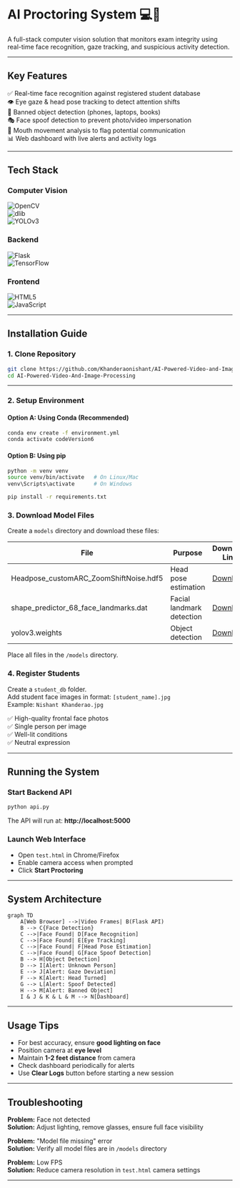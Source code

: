 # AI Proctoring System :computer::eyes:

A full-stack computer vision solution that monitors exam integrity using real-time face recognition, gaze tracking, and suspicious activity detection.

---

## Key Features

✅ Real-time face recognition against registered student database  
👁️ Eye gaze & head pose tracking to detect attention shifts  
📱 Banned object detection (phones, laptops, books)  
🎭 Face spoof detection to prevent photo/video impersonation  
👄 Mouth movement analysis to flag potential communication  
📊 Web dashboard with live alerts and activity logs  

---

## Tech Stack

### Computer Vision  
![OpenCV](https://img.shields.io/badge/OpenCV-5.3%252B-green)  
![dlib](https://img.shields.io/badge/dlib-68%2520landmark%2520model-blue)  
![YOLOv3](https://img.shields.io/badge/YOLOv3-Real%25E2%2580%2590time%2520detection-red)  

### Backend  
![Flask](https://img.shields.io/badge/Flask-API%2520server-9cf)  
![TensorFlow](https://img.shields.io/badge/TensorFlow-Headpose%2520model-orange)  

### Frontend  
![HTML5](https://img.shields.io/badge/HTML5-Camera%2520access-orange)  
![JavaScript](https://img.shields.io/badge/JavaScript-Realtime%2520dashboard-yellow)  

---

## Installation Guide

### 1. Clone Repository
```bash
git clone https://github.com/Khanderaonishant/AI-Powered-Video-and-Image-processing-for-virtual-meetings
cd AI-Powered-Video-And-Image-Processing
```

---

### 2. Setup Environment

#### Option A: Using Conda (Recommended)
```bash
conda env create -f environment.yml
conda activate codeVersion6
```

#### Option B: Using pip
```bash
python -m venv venv
source venv/bin/activate   # On Linux/Mac
venv\Scripts\activate      # On Windows

pip install -r requirements.txt
```

### 3. Download Model Files
Create a `models` directory and download these files:

| File | Purpose | Download Link |
|------|----------|---------------|
| Headpose_customARC_ZoomShiftNoise.hdf5 | Head pose estimation | [Download](https://drive.google.com/drive/folders/1KhIUJT6IvqcBgV8tV7_rG7FjLqhuavO8?usp=drive_link) |
| shape_predictor_68_face_landmarks.dat | Facial landmark detection | [Download](https://drive.google.com/drive/folders/1KhIUJT6IvqcBgV8tV7_rG7FjLqhuavO8?usp=drive_link) |
| yolov3.weights | Object detection | [Download](https://drive.google.com/drive/folders/1KhIUJT6IvqcBgV8tV7_rG7FjLqhuavO8?usp=drive_link) |

Place all files in the `/models` directory.

### 4. Register Students
Create a `student_db` folder.  
Add student face images in format: `[student_name].jpg`  
Example: `Nishant Khanderao.jpg`  

✅ High-quality frontal face photos  
✅ Single person per image  
✅ Well-lit conditions  
✅ Neutral expression  

---

## Running the System

### Start Backend API
```bash
python api.py
```
The API will run at: **http://localhost:5000**

### Launch Web Interface
- Open `test.html` in Chrome/Firefox  
- Enable camera access when prompted  
- Click **Start Proctoring**  

---

## System Architecture

```mermaid
graph TD
    A[Web Browser] -->|Video Frames| B(Flask API)
    B --> C{Face Detection}
    C -->|Face Found| D[Face Recognition]
    C -->|Face Found| E[Eye Tracking]
    C -->|Face Found| F[Head Pose Estimation]
    C -->|Face Found| G[Face Spoof Detection]
    B --> H[Object Detection]
    D --> I[Alert: Unknown Person]
    E --> J[Alert: Gaze Deviation]
    F --> K[Alert: Head Turned]
    G --> L[Alert: Spoof Detected]
    H --> M[Alert: Banned Object]
    I & J & K & L & M --> N[Dashboard]
```

---

## Usage Tips

- For best accuracy, ensure **good lighting on face**  
- Position camera at **eye level**  
- Maintain **1-2 feet distance** from camera  
- Check dashboard periodically for alerts  
- Use **Clear Logs** button before starting a new session  

---

## Troubleshooting

**Problem:** Face not detected  
**Solution:** Adjust lighting, remove glasses, ensure full face visibility  

**Problem:** "Model file missing" error  
**Solution:** Verify all model files are in `/models` directory  

**Problem:** Low FPS  
**Solution:** Reduce camera resolution in `test.html` camera settings  

---
